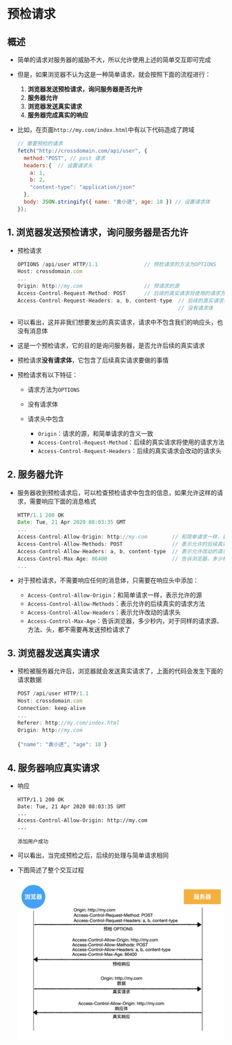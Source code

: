 # 预检请求

## 概述

+ 简单的请求对服务器的威胁不大，所以允许使用上述的简单交互即可完成

+ 但是，如果浏览器不认为这是一种简单请求，就会按照下面的流程进行：

  1. **浏览器发送预检请求，询问服务器是否允许**
  2. **服务器允许**
  3. **浏览器发送真实请求**
  4. **服务器完成真实的响应**

+ 比如，在页面`http://my.com/index.html`中有以下代码造成了跨域

  ```javascript
  // 需要预检的请求
  fetch("http://crossdomain.com/api/user", {
    method:"POST", // post 请求
    headers:{  // 设置请求头
      a: 1,
      b: 2,
      "content-type": "application/json"
    },
    body: JSON.stringify({ name: "袁小进", age: 18 }) // 设置请求体
  });
  ```

## 1. 浏览器发送预检请求，询问服务器是否允许

+ 预检请求

  ```javascript
  OPTIONS /api/user HTTP/1.1               // 预检请求的方法为OPTIONS
  Host: crossdomain.com
  ...
  Origin: http://my.com                    // 预请求的源
  Access-Control-Request-Method: POST      // 后续的真实请求将使用的请求方法
  Access-Control-Request-Headers: a, b, content-type  // 后续的真实请求会改动的请求头
                                                      // 没有请求体
  ```

+ 可以看出，这并非我们想要发出的真实请求，请求中不包含我们的响应头，也没有消息体
+ 这是一个预检请求，它的目的是询问服务器，是否允许后续的真实请求
+ 预检请求**没有请求体**，它包含了后续真实请求要做的事情
+ 预检请求有以下特征：

  + 请求方法为`OPTIONS`
  + 没有请求体
  + 请求头中包含

    + `Origin`：请求的源，和简单请求的含义一致
    + `Access-Control-Request-Method`：后续的真实请求将使用的请求方法
    + `Access-Control-Request-Headers`：后续的真实请求会改动的请求头

## 2. 服务器允许

+ 服务器收到预检请求后，可以检查预检请求中包含的信息，如果允许这样的请求，需要响应下面的消息格式

  ```javascript
  HTTP/1.1 200 OK
  Date: Tue, 21 Apr 2020 08:03:35 GMT
  ...
  Access-Control-Allow-Origin: http://my.com        // 和简单请求一样，表示允许的源
  Access-Control-Allow-Methods: POST                // 表示允许的后续真实的请求方法
  Access-Control-Allow-Headers: a, b, content-type  // 表示允许改动的请求头
  Access-Control-Max-Age: 86400                     // 告诉浏览器，多少秒内，对于同样的请求源、方法、头，都不需要再发送预检请求了
  ...
  ```

+ 对于预检请求，不需要响应任何的消息体，只需要在响应头中添加：

  + `Access-Control-Allow-Origin`：和简单请求一样，表示允许的源
  + `Access-Control-Allow-Methods`：表示允许的后续真实的请求方法
  + `Access-Control-Allow-Headers`：表示允许改动的请求头
  + `Access-Control-Max-Age`：告诉浏览器，多少秒内，对于同样的请求源、方法、头，都不需要再发送预检请求了

## 3. 浏览器发送真实请求

+ 预检被服务器允许后，浏览器就会发送真实请求了，上面的代码会发生下面的请求数据

  ```javascript
  POST /api/user HTTP/1.1
  Host: crossdomain.com
  Connection: keep-alive
  ...
  Referer: http://my.com/index.html
  Origin: http://my.com

  {"name": "袁小进", "age": 18 }
  ```

## 4. 服务器响应真实请求

+ 响应

  ```text
  HTTP/1.1 200 OK
  Date: Tue, 21 Apr 2020 08:03:35 GMT
  ...
  Access-Control-Allow-Origin: http://my.com
  ...

  添加用户成功
  ```

+ 可以看出，当完成预检之后，后续的处理与简单请求相同

+ 下图简述了整个交互过程

  ![image1](image/image1.png)
